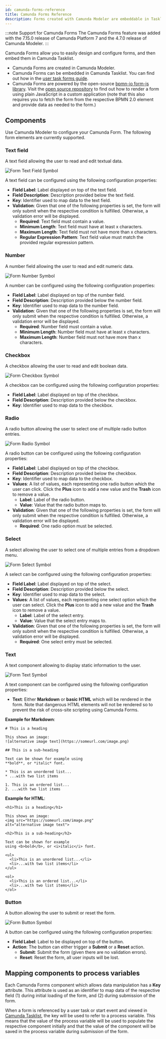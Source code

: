 ```yaml
---
id: camunda-forms-reference
title: Camunda Forms Reference
description: Forms created with Camunda Modeler are embeddable in Tasklist.
---
```



:::note Support for Camunda Forms
The Camunda Forms feature was added with the 7.15.0 release of Camunda Platform 7 and the 4.7.0 release of Camunda Modeler.
:::

Camunda Forms allow you to easily design and configure forms, and then embed them in Camunda Tasklist.

* Camunda Forms are created in Camunda Modeler.
* Camunda Forms can be embedded in Camunda Tasklist. You can find out how in the [user task forms guide](../../../guides/utilizing-forms.md).
* Camunda Forms are powered by the open-source [bpmn-io form-js library](https://github.com/bpmn-io/form-js). Visit the [open source repository](https://github.com/bpmn-io/form-js) to find out how to render a form using plain JavaScript in a custom application (note that this also requires you to fetch the form from the respective BPMN 2.0 element and provide data as needed to the form.)

## Components

Use Camunda Modeler to configure your Camunda Form. The following form elements are currently supported.

### Text field

A text field allowing the user to read and edit textual data.

![Form Text Field Symbol](./img/form-textField.svg)

A text field can be configured using the following configuration properties:

* **Field Label**: Label displayed on top of the text field.
* **Field Description**: Description provided below the text field.
* **Key**: Identifier used to map data to the text field.
* **Validation**: Given that one of the following properties is set, the form will only submit when the respective condition is fulfilled. Otherwise, a validation error will be displayed.
  * **Required**: Text field must contain a value.
  * **Minimum Length**: Text field must have at least x characters.
  * **Maximum Length**: Text field must not have more than x characters.
  * **Regular Expression Pattern**: Text field value must match the provided regular expression pattern.

### Number

A number field allowing the user to read and edit numeric data.

![Form Number Symbol](./img/form-number.svg)

A number can be configured using the following configuration properties:

* **Field Label**: Label displayed on top of the number field.
* **Field Description**: Description provided below the number field.
* **Key**: Identifier used to map data to the number field.
* **Validation**: Given that one of the following properties is set, the form will only submit when the respective condition is fulfilled. Otherwise, a validation error will be displayed.
  * **Required**: Number field must contain a value.
  * **Minimum Length**: Number field must have at least x characters.
  * **Maximum Length**: Number field must not have more than x characters.

### Checkbox

A checkbox allowing the user to read and edit boolean data.

![Form Checkbox Symbol](./img/form-checkbox.svg)

A checkbox can be configured using the following configuration properties:

* **Field Label**: Label displayed on top of the checkbox.
* **Field Description**: Description provided below the checkbox.
* **Key**: Identifier used to map data to the checkbox.

### Radio

A radio button allowing the user to select one of multiple radio button entries.

![Form Radio Symbol](./img/form-radio.svg)

A radio button can be configured using the following configuration properties:

* **Field Label**: Label displayed on top of the checkbox.
* **Field Description**: Description provided below the checkbox.
* **Key**: Identifier used to map data to the checkbox.
* **Values**: A list of values, each representing one radio button which the user can click. Click the **Plus** icon to add a new value and the **Trash** icon to remove a value.
  * **Label**: Label of the radio button.
  * **Value**: Value that the radio button maps to.
* **Validation**: Given that one of the following properties is set, the form will only submit when the respective condition is fulfilled. Otherwise, a validation error will be displayed.
  * **Required**: One radio option must be selected.

### Select

A select allowing the user to select one of multiple entries from a dropdown menu.

![Form Select Symbol](./img/form-select.svg)

A select can be configured using the following configuration properties:

* **Field Label**: Label displayed on top of the select.
* **Field Description**: Description provided below the select.
* **Key**: Identifier used to map data to the select.
* **Values**: A list of values, each representing one select option which the user can select. Click the **Plus** icon to add a new value and the **Trash** icon to remove a value.
  * **Label**: Label of the select entry.
  * **Value**: Value that the select entry maps to.
* **Validation**: Given that one of the following properties is set, the form will only submit when the respective condition is fulfilled. Otherwise, a validation error will be displayed.
  * **Required**: One select entry must be selected.

### Text

A text component allowing to display static information to the user.

![Form Text Symbol](./img/form-text.svg)

A text component can be configured using the following configuration properties:

* **Text**: Either **Markdown** or **basic HTML** which will be rendered in the form. Note that dangerous HTML elements will not be rendered so to prevent the risk of cross-site scripting using Camunda Forms.

**Example for Markdown**:

```
# This is a heading

This shows an image:
![alternative image text](https://someurl.com/image.png)

## This is a sub-heading

Text can be shown for example using
**bold**, or *italic* font.

* This is an unordered list...
* ...with two list items

1. This is an ordered list...
2. ...with two list items
```

**Example for HTML**:

```
<h1>This is a heading</h1>

This shows an image:
<img src="https://someurl.com/image.png"
alt="alternative image text">

<h2>This is a sub-heading</h2>

Text can be shown for example
using <b>bold</b>, or <i>italic</i> font.

<ul>
  <li>This is an unordered list...</li>
  <li>...with two list items</li>
</ul>

<ol>
  <li>This is an ordered list...</li>
  <li>...with two list items</li>
</ol>
```

### Button

A button allowing the user to submit or reset the form.

![Form Button Symbol](./img/form-button.svg)

A button can be configured using the following configuration properties:

* **Field Label**: Label to be displayed on top of the button.
* **Action**: The button can either trigger a **Submit** or a **Reset** action.
  * **Submit**: Submit the form (given there are no validation errors).
  * **Reset**: Reset the form, all user inputs will be lost.

## Mapping components to process variables

Each Camunda Forms component which allows data manipulation has a **Key** attribute. This attribute is used as an identifier to map data of the respective field (1) during initial loading of the form, and (2) during submission of the form.

When a form is referenced by a user task or start event and viewed in [Camunda Tasklist](../../tasklist/introduction.md), the key will be used to refer to a process variable. This means that the value of the process variable will be used to populate the respective component initially and that the value of the component will be saved in the process variable during submission of the form.
